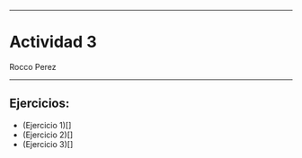 
---

# Actividad 3

Rocco Perez

---

## Ejercicios:

- (Ejercicio 1)[]
- (Ejercicio 2)[]
- (Ejercicio 3)[]
